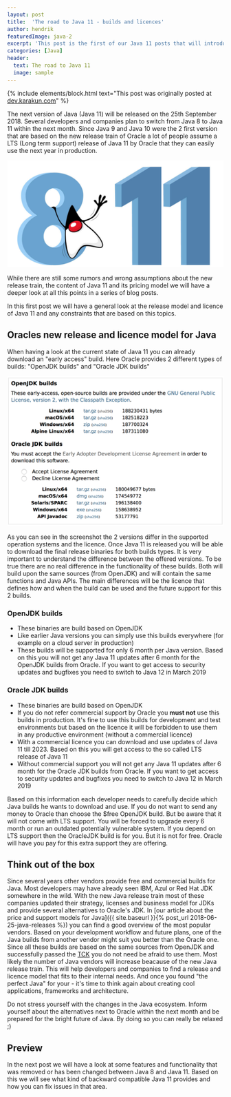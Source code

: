 ```yaml
---
layout: post
title:  'The road to Java 11 - builds and licences'
author: hendrik
featuredImage: java-2
excerpt: 'This post is the first of our Java 11 posts that will introduce all needed information about the next Java release. In this post you can find all needed information about the free and commercial versions of Java 11.'
categories: [Java]
header:
  text: The road to Java 11
  image: sample
---
```

{% include elements/block.html text="This post was originally posted at [dev.karakun.com](https://dev.karakun.com)" %}

The next version of Java (Java 11) will be released on the 25th September 2018. Several developers and companies plan to switch from Java 8 to Java 11 within the next month. Since Java 9 and Java 10 were the 2 first version that are based on the new release train of Oracle a lot of people assume a LTS (Long term support) release of Java 11 by Oracle that they can easily use the next year in production.

![Duke](/assets/posts/2018-09-16-java-11-licence/duke-11.jpg)

While there are still some rumors and wrong assumptions about the new release train, the content of Java 11 and its pricing model we will have a deeper look at all this points in a series of blog posts.

In this first post we will have a general look at the release model and licence of Java 11 and any constraints that are based on this topics.

## Oracles new release and licence model for Java

When having a look at the current state of Java 11 you can already download an "early access" build. Here Oracle provides 2 different types of builds: "OpenJDK builds" and "Oracle JDK builds"

![Current Java 11 early access downloads](/assets/posts/2018-09-16-java-11-licence/download.png)

As you can see in the screenshot the 2 versions differ in the supported operation systems and the licence. Once Java 11 is released you will be able to download the final release binaries for both builds types. It is very important to understand the difference between the offered versions. To be true there are no real difference in the functionality of these builds. Both will build upon the same sources (from OpenJDK) and will contain the same functions and Java APIs. The main differences will be the licence that defines how and when the build can be used and the future support for this 2 builds.

### OpenJDK builds

* These binaries are build based on OpenJDK
* Like earlier Java versions you can simply use this builds everywhere (for example on a cloud server in production)
* These builds will be supported for only 6 month per Java version. Based on this you will not get any Java 11 updates after 6 month for the OpenJDK builds from Oracle. If you want to get access to security updates and bugfixes you need to switch to Java 12 in March 2019

### Oracle JDK builds

* These binaries are build based on OpenJDK
* If you do not refer commercial support by Oracle you **must not** use this builds in production. It's fine to use this builds for development and test environments but based on the licence it will be forbidden to use them in any productive environment (without a commercial licence)
* With a commercial licence you can download and use updates of Java 11 till 2023. Based on this you will get access to the so called LTS release of Java 11
* Without commercial support you will not get any Java 11 updates after 6 month for the Oracle JDK builds from Oracle. If you want to get access to security updates and bugfixes you need to switch to Java 12 in March 2019

Based on this information each developer needs to carefully decide which Java builds he wants to download and use. If you do not want to send any money to Oracle than choose the $free OpenJDK build. But be aware that it will not come with LTS support. You will be forced to upgrade every 6 month or run an outdated potentially vulnerable system. If you depend on LTS support then the OracleJDK build is for you. But it is not for free. Oracle will have you pay for this extra support they are offering.

## Think out of the box

Since several years other vendors provide free and commercial builds for Java. Most developers may have already seen IBM, Azul or Red Hat JDK somewhere in the wild. With the new Java release train most of these companies updated their strategy, licenses and business model for JDKs and provide several alternatives to Oracle's JDK. In [our article about the price and support models for Java]({{ site.baseurl }}{% post_url 2018-06-25-java-releases %}) you can find a good overview of the most popular vendors. Based on your development workflow and future plans, one of the Java builds from another vendor might suit you better than the Oracle one. Since all these builds are based on the same sources from OpenJDK and successfully passed the [TCK](https://en.wikipedia.org/wiki/Technology_Compatibility_Kit) you do not need be afraid to use them. Most likely the number of Java vendors will increase beacause of the new Java release train. This will help developers and companies to find a release and licence model that fits to their internal needs. And once you found "the perfect Java" for your - it's time to think again about creating cool applications, frameworks and architecture.

Do not stress yourself with the changes in the Java ecosystem. Inform yourself about the alternatives next to Oracle within the next month and be prepared for the bright future of Java. By doing so you can really be relaxed ;)

## Preview

In the next post we will have a look at some features and functionality that was removed or has been changed between Java 8 and Java 11. Based on this we will see what kind of backward compatible Java 11 provides and how you can fix issues in that area.
